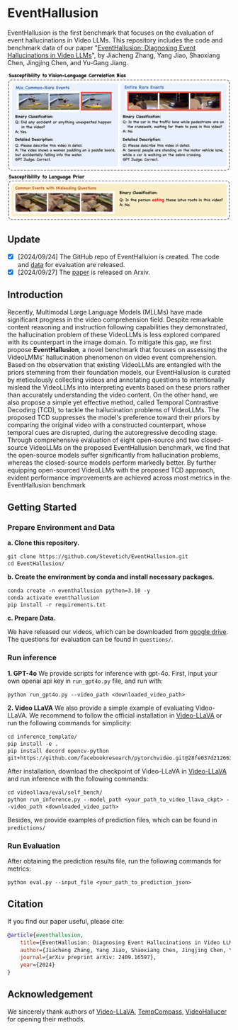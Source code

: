 # EventHallusion
EventHallusion is the first benchmark that focuses on the evaluation of event hallucinations in Video LLMs. This repository includes the code and benchmark data of our paper "[EventHallusion: Diagnosing Event Hallucinations in Video LLMs](https://arxiv.org/abs/2409.16597)", by Jiacheng Zhang, Yang Jiao, Shaoxiang Chen, Jingjing Chen, and Yu-Gang Jiang.

<p align="center">
  <img src="assets/exp.png" alt="示例图片" width="500"/>
</p>

## Update
- [x] [2024/09/24] The GitHub repo of EventHalluion is created. The code and [data](https://drive.google.com/file/d/1IPmx6Y80UrXwVPmZJh6zjCPHtlsw4p9n/view?usp=drive_link) for evaluation are released.
- [x] [2024/09/27] The [paper](https://arxiv.org/abs/2409.16597) is released on Arxiv.

## Introduction
Recently, Multimodal Large Language Models (MLLMs) have made significant progress in the video comprehension field. Despite remarkable content reasoning and instruction following capabilities they demonstrated, the hallucination problem of these VideoLLMs is less explored compared with its counterpart in the image domain. To mitigate this gap, we first propose **EventHallusion**, a novel benchmark that focuses on assessing the VideoLMMs' hallucination phenomenon on video event comprehension. Based on the observation that existing VideoLLMs are entangled with the priors stemming from their foundation models, our EventHallusion is curated by meticulously collecting videos and annotating questions to intentionally mislead the VideoLLMs into interpreting events based on these priors rather than accurately understanding the video content. On the other hand, we also propose a simple yet effective method, called Temporal Contrastive Decoding (TCD), to tackle the hallucination problems of VideoLLMs. The proposed TCD suppresses the model's preference toward their priors by comparing the original video with a constructed counterpart, whose temporal cues are disrupted, during the autoregressive decoding stage. Through comprehensive evaluation of eight open-source and two closed-source VideoLLMs on the proposed EventHallusion benchmark, we find that the open-source models suffer significantly from hallucination problems, whereas the closed-source models perform markedly better. By further equipping open-sourced VideoLLMs with the proposed TCD approach, evident performance improvements are achieved across most metrics in the EventHallusion benchmark

## Getting Started
### Prepare Environment and Data
**a. Clone this repository.**

```shell
git clone https://github.com/Stevetich/EventHallusion.git
cd EventHallusion/
```

**b. Create the environment by conda and install necessary packages.**

```shell
conda create -n eventhallusion python=3.10 -y
conda activate eventhallusion
pip install -r requirements.txt
```

**c. Prepare Data.**

We have released our videos, which can be downloaded from [google drive](https://drive.google.com/file/d/1IPmx6Y80UrXwVPmZJh6zjCPHtlsw4p9n/view?usp=sharing). The questions for evaluation can be found in `questions/`.

### Run inference
**1. GPT-4o**
We provide scripts for inference with gpt-4o. First, input your own openai api key in `run_gpt4o.py` file, and run with:
```shell
python run_gpt4o.py --video_path <downloaded_video_path>
```

**2. Video LLaVA**
We also provide a simple example of evaluating Video-LLaVA. We recommend to follow the official installation in [Video-LLaVA](https://github.com/PKU-YuanGroup/Video-LLaVA#%EF%B8%8F-requirements-and-installation) or run the following commands for simplicity:
```shell
cd inference_template/
pip install -e .
pip install decord opencv-python git+https://github.com/facebookresearch/pytorchvideo.git@28fe037d212663c6a24f373b94cc5d478c8c1a1d
```

After installation, download the checkpoint of Video-LLaVA in [Video-LLaVA](https://github.com/PKU-YuanGroup/Video-LLaVA.git) and run inference with the following commands:
```shell
cd videollava/eval/self_bench/
python run_inference.py --model_path <your_path_to_video_llava_ckpt> --video_path <downloaded_video_path>
```

Besides, we provide examples of prediction files, which can be found in `predictions/`


### Run Evaluation
After obtaining the prediction results file, run the following commands for metrics:
```shell
python eval.py --input_file <your_path_to_prediction_json>
```

## Citation
If you find our paper useful, please cite:
```bibtex
@article{eventhallusion,
    title={EventHallusion: Diagnosing Event Hallucinations in Video LLMs},
    author={Jiacheng Zhang, Yang Jiao, Shaoxiang Chen, Jingjing Chen, Yu-Gang Jiang},
    journal={arXiv preprint arXiv: 2409.16597},
    year={2024}
}
```
## Acknowledgement
We sincerely thank authors of [Video-LLaVA](https://github.com/PKU-YuanGroup/Video-LLaVA.git), [TempCompass](https://github.com/llyx97/TempCompass.git), [VideoHallucer](https://github.com/patrick-tssn/VideoHallucer.git) for opening their methods.
